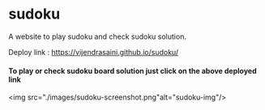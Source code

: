 # sudoku
A website to play sudoku and check sudoku solution.

Deploy link : 
https://vijendrasaini.github.io/sudoku/

<h4>To play or check sudoku board solution just click on the above deployed link</h4>

<img src="./images/sudoku-screenshot.png"alt="sudoku-img"/>



